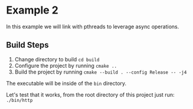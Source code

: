 
# Example 2

In this example we will link with pthreads to leverage async operations.

## Build Steps

1. Change directory to build `cd build`
2. Configure the project by running `cmake ..`
3. Build the project by running `cmake --build . --config Release -- -j4`

The executable will be inside of the `bin` directory.

Let's test that it works, from the root directory of this project just run: `./bin/http`
